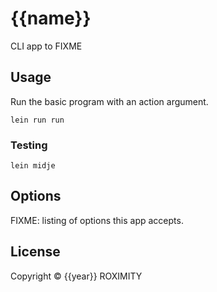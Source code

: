 # {{name}} 

CLI app to FIXME

## Usage

Run the basic program with an action argument.

`lein run run`

### Testing
 
`lein midje`

## Options

FIXME: listing of options this app accepts.

## License

Copyright © {{year}} ROXIMITY

